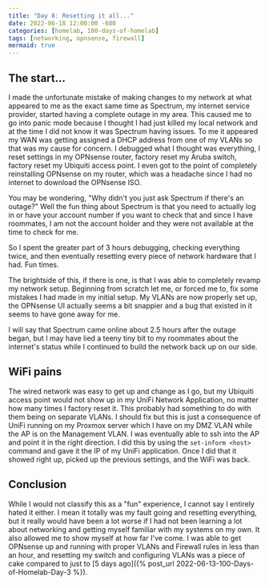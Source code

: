 ```yaml
---
title: "Day 8: Resetting it all..."
date: 2022-06-18 12:00:00 -600
categories: [homelab, 100-days-of-homelab]
tags: [networking, opnsense, firewall]
mermaid: true
---
```


## The start...

I made the unfortunate mistake of making changes to my network at what appeared to me as the exact same time as Spectrum, my internet service provider, started having a complete outage in my area. This caused me to go into panic mode because I thought I had just killed my local network and at the time I did not know it was Spectrum having issues. To me it appeared my WAN was getting assigned a DHCP address from one of my VLANs so that was my cause for concern. I debugged what I thought was everything, I reset settings in my OPNsense router, factory reset my Aruba switch, factory reset my Ubiquiti access point. I even got to the point of completely reinstalling OPNsense on my router, which was a headache since I had no internet to download the OPNsense ISO.

You may be wondering, "Why didn't you just ask Spectrum if there's an outage?" Well the fun thing about Spectrum is that you need to actually log in or have your account number if you want to check that and since I have roommates, I am not the account holder and they were not available at the time to check for me.

So I spent the greater part of 3 hours debugging, checking everything twice, and then eventually resetting every piece of network hardware that I had. Fun times.

The brightside of this, if there is one, is that I was able to completely revamp my network setup. Beginning from scratch let me, or forced me to, fix some mistakes I had made in my initial setup. My VLANs are now properly set up, the OPNsense UI actually seems a bit snappier and a bug that existed in it seems to have gone away for me.

I will say that Spectrum came online about 2.5 hours after the outage began, but I may have lied a teeny tiny bit to my roommates about the internet's status while I continued to build the network back up on our side.

## WiFi pains

The wired network was easy to get up and change as I go, but my Ubiquiti access point would not show up in my UniFi Network Application, no matter how many times I factory reset it. This probably had something to do with them being on separate VLANs. I should fix but this is just a consequence of UniFi running on my Proxmox server which I have on my DMZ VLAN while the AP is on the Management VLAN. I was eventually able to ssh into the AP and point it in the right direction. I did this by using the `set-inform <host>` command and gave it the IP of my UniFi application. Once I did that it showed right up, picked up the previous settings, and the WiFi was back.

## Conclusion

While I would not classify this as a "fun" experience, I cannot say I entirely hated it either. I mean it totally was my fault going and resetting everything, but it really would have been a lot worse if I had not been learning a lot about networking and getting myself familiar with my systems on my own. It also allowed me to show myself at how far I've come. I was able to get OPNsense up and running with proper VLANs and Firewall rules in less than an hour, and resetting my switch and configuring VLANs was a piece of cake compared to just to [5 days ago]({% post_url 2022-06-13-100-Days-of-Homelab-Day-3 %}).